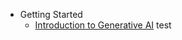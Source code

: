 - Getting Started
  - [Introduction to Generative AI](../01-introduction-to-genai/README.md?WT.mc_id=academic-105485-koreyst)
test
